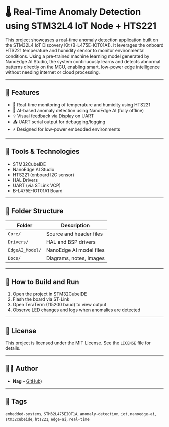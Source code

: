 # 🌡️ Real-Time Anomaly Detection using STM32L4 IoT Node + HTS221

This project showcases a real-time anomaly detection application built on the STM32L4 IoT Discovery Kit (B-L475E-IOT01A1). It leverages the onboard HTS221 temperature and humidity sensor to monitor environmental conditions. Using a pre-trained machine learning model generated by NanoEdge AI Studio, the system continuously learns and detects abnormal patterns directly on the MCU, enabling smart, low-power edge intelligence without needing internet or cloud processing.

---

## 🚀 Features

- 🔧 Real-time monitoring of temperature and humidity using HTS221
- 🤖 AI-based anomaly detection using NanoEdge AI (fully offline)
- 💡 Visual feedback via Display on UART
- 📤 UART serial output for debugging/logging
- ⚡ Designed for low-power embedded environments

---

## 🧠 Tools & Technologies

- STM32CubeIDE
- NanoEdge AI Studio
- HTS221 (onboard I2C sensor)
- HAL Drivers
- UART (via STLink VCP)
- B-L475E-IOT01A1 Board

---

## 📂 Folder Structure

| Folder            | Description                        |
|-------------------|------------------------------------|
| `Core/`           | Source and header files            |
| `Drivers/`        | HAL and BSP drivers                |
| `EdgeAI_Model/`   | NanoEdge AI model files            |
| `Docs/`           | Diagrams, notes, images            |

---

## 🔧 How to Build and Run

1. Open the project in STM32CubeIDE
2. Flash the board via ST-Link
3. Open TeraTerm (115200 baud) to view output
4. Observe LED changes and logs when anomalies are detected

---

## 📜 License

This project is licensed under the MIT License. See the `LICENSE` file for details.

---

## 🧑‍💻 Author

- **Nag** – [GitHub](https://github.com/arjun123445678/Anamoly-_Detection_Using_Nanoedge_and_STM32L4/tree/main))

---

## 🔖 Tags

`embedded-systems`, `STM32L475EIOT1A`, `anomaly-detection`, `iot`, `nanoedge-ai`, `stm32cubeide`, `hts221`, `edge-ai`, `real-time`
